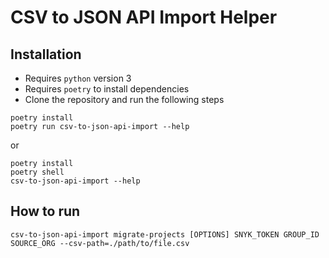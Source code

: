 # CSV to JSON API Import Helper

## Installation

* Requires `python` version 3
* Requires `poetry` to install dependencies
* Clone the repository and run the following steps

```shell
poetry install
poetry run csv-to-json-api-import --help
```

or

```shell
poetry install
poetry shell
csv-to-json-api-import --help
```

## How to run

```shell
csv-to-json-api-import migrate-projects [OPTIONS] SNYK_TOKEN GROUP_ID SOURCE_ORG --csv-path=./path/to/file.csv
```
